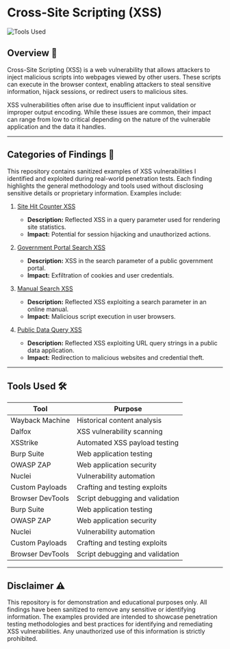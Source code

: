 # Cross-Site Scripting (XSS)

![Tools Used](https://img.shields.io/badge/Tools-Burp%20Suite%2C%20OWASP%20ZAP%2C%20Dalfox%2C%20XSStrike-blue)

## Overview 📖
Cross-Site Scripting (XSS) is a web vulnerability that allows attackers to inject malicious scripts into webpages viewed by other users. These scripts can execute in the browser context, enabling attackers to steal sensitive information, hijack sessions, or redirect users to malicious sites.

XSS vulnerabilities often arise due to insufficient input validation or improper output encoding. While these issues are common, their impact can range from low to critical depending on the nature of the vulnerable application and the data it handles.

---

## Categories of Findings 📂
This repository contains sanitized examples of XSS vulnerabilities I identified and exploited during real-world penetration tests. Each finding highlights the general methodology and tools used without disclosing sensitive details or proprietary information. Examples include:

1. [Site Hit Counter XSS](./Site_Hit_Counter_XSS.md)  
   - **Description:** Reflected XSS in a query parameter used for rendering site statistics.
   - **Impact:** Potential for session hijacking and unauthorized actions.

2. [Government Portal Search XSS](./Government_Portal_Search_XSS.md)  
   - **Description:** XSS in the search parameter of a public government portal.
   - **Impact:** Exfiltration of cookies and user credentials.

3. [Manual Search XSS](./Manual_Search_XSS.md)  
   - **Description:** Reflected XSS exploiting a search parameter in an online manual.
   - **Impact:** Malicious script execution in user browsers.

4. [Public Data Query XSS](./Public_Data_Query_XSS.md)  
   - **Description:** Reflected XSS exploiting URL query strings in a public data application.
   - **Impact:** Redirection to malicious websites and credential theft.

---

## Tools Used 🛠️
| Tool            | Purpose                        |
|-----------------|--------------------------------|
| Wayback Machine | Historical content analysis   |
| Dalfox          | XSS vulnerability scanning    |
| XSStrike        | Automated XSS payload testing |
| Burp Suite      | Web application testing       |
| OWASP ZAP       | Web application security      |
| Nuclei          | Vulnerability automation      |
| Custom Payloads | Crafting and testing exploits |
| Browser DevTools| Script debugging and validation|
| Burp Suite      | Web application testing       |
| OWASP ZAP       | Web application security      |
| Nuclei          | Vulnerability automation      |
| Custom Payloads | Crafting and testing exploits |
| Browser DevTools| Script debugging and validation|

---

## Disclaimer ⚠️
This repository is for demonstration and educational purposes only. All findings have been sanitized to remove any sensitive or identifying information. The examples provided are intended to showcase penetration testing methodologies and best practices for identifying and remediating XSS vulnerabilities. Any unauthorized use of this information is strictly prohibited.
